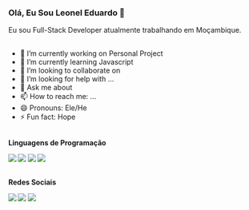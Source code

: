 ### Olá, Eu Sou Leonel Eduardo 👋
Eu sou Full-Stack Developer atualmente trabalhando em Moçambique.
##

- 🔭 I’m currently working on Personal Project
- 🌱 I’m currently learning Javascript 
- 👯 I’m looking to collaborate on 
- 🤔 I’m looking for help with ...
- 💬 Ask me about 
- 📫 How to reach me: ...
- 😄 Pronouns: Ele/He
- ⚡ Fun fact: Hope

##
<strong> Linguagens de Programação </Sttrong>

<img src = "https://img.shields.io/badge/Java-ED8B00?style=for-the-badge&logo=java&logoColor=white"/>
<img src = "https://img.shields.io/badge/JavaScript-323330?style=for-the-badge&logo=javascript&logoColor=F7DF1E"/>
<img src = "https://img.shields.io/badge/PHP-777BB4?style=for-the-badge&logo=php&logoColor=white"/>
<img src = "https://img.shields.io/badge/TypeScript-007ACC?style=for-the-badge&logo=typescript&logoColor=white"/>

##

Redes Sociais

<img src = "https://img.shields.io/badge/Facebook-1877F2?style=for-the-badge&logo=facebook&logoColor=white"/>
<img src = "https://img.shields.io/badge/Twitter-1DA1F2?style=for-the-badge&logo=twitter&logoColor=white"/>
<img src = "https://img.shields.io/badge/Reddit-FF4500?style=for-the-badge&logo=reddit&logoColor=white"/>

          
